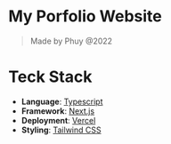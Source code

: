 # My Porfolio Website 
> Made by Phuy @2022

# Teck Stack

- **Language**: [Typescript](https://www.typescriptlang.org/)
- **Framework**: [Next.js](https://nextjs.org/)
- **Deployment**: [Vercel](https://vercel.com)
- **Styling**: [Tailwind CSS](https://tailwindcss.com/)
